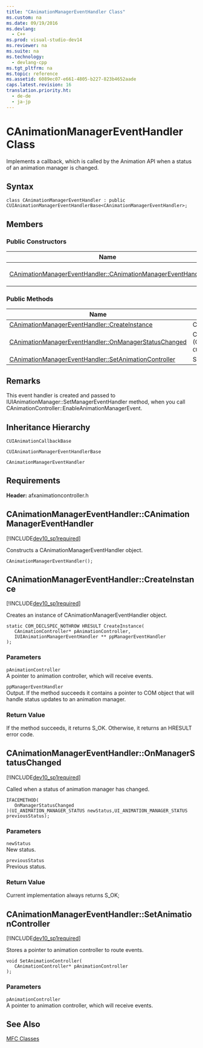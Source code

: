 ```yaml
---
title: "CAnimationManagerEventHandler Class"
ms.custom: na
ms.date: 09/19/2016
ms.devlang: 
  - C++
ms.prod: visual-studio-dev14
ms.reviewer: na
ms.suite: na
ms.technology: 
  - devlang-cpp
ms.tgt_pltfrm: na
ms.topic: reference
ms.assetid: 6089ec07-e661-4805-b227-823b4652aade
caps.latest.revision: 16
translation.priority.ht: 
  - de-de
  - ja-jp
---
```

# CAnimationManagerEventHandler Class
Implements a callback, which is called by the Animation API when a status of an animation manager is changed.  
  
## Syntax  
  
```  
class CAnimationManagerEventHandler : public CUIAnimationManagerEventHandlerBase<CAnimationManagerEventHandler>;  
```  
  
## Members  
  
### Public Constructors  
  
|Name|Description|  
|----------|-----------------|  
|[CAnimationManagerEventHandler::CAnimationManagerEventHandler](#canimationmanagereventhandler__canimationmanagereventhandler)|Constructs a `CAnimationManagerEventHandler` object.|  
  
### Public Methods  
  
|Name|Description|  
|----------|-----------------|  
|[CAnimationManagerEventHandler::CreateInstance](#canimationmanagereventhandler__createinstance)|Creates an instance of `CAnimationManagerEventHandler` object.|  
|[CAnimationManagerEventHandler::OnManagerStatusChanged](#canimationmanagereventhandler__onmanagerstatuschanged)|Called when a status of animation manager has changed. (Overrides `CUIAnimationManagerEventHandlerBase::OnManagerStatusChanged`.)|  
|[CAnimationManagerEventHandler::SetAnimationController](#canimationmanagereventhandler__setanimationcontroller)|Stores a pointer to animation controller to route events.|  
  
## Remarks  
 This event handler is created and passed to IUIAnimationManager::SetManagerEventHandler method, when you call CAnimationController::EnableAnimationManagerEvent.  
  
## Inheritance Hierarchy  
 `CUIAnimationCallbackBase`  
  
 `CUIAnimationManagerEventHandlerBase`  
  
 `CAnimationManagerEventHandler`  
  
## Requirements  
 **Header:** afxanimationcontroller.h  
  
##  <a name="canimationmanagereventhandler__canimationmanagereventhandler"></a>  CAnimationManagerEventHandler::CAnimationManagerEventHandler  
 [!INCLUDE[dev10_sp1required](../vs140/includes/dev10_sp1required_md.md)]  
  
 Constructs a CAnimationManagerEventHandler object.  
  
```  
CAnimationManagerEventHandler();  
```  
  
##  <a name="canimationmanagereventhandler__createinstance"></a>  CAnimationManagerEventHandler::CreateInstance  
 [!INCLUDE[dev10_sp1required](../vs140/includes/dev10_sp1required_md.md)]  
  
 Creates an instance of CAnimationManagerEventHandler object.  
  
```  
static COM_DECLSPEC_NOTHROW HRESULT CreateInstance(  
   CAnimationController* pAnimationController,  
   IUIAnimationManagerEventHandler ** ppManagerEventHandler  
);  
```  
  
### Parameters  
 `pAnimationController`  
 A pointer to animation controller, which will receive events.  
  
 `ppManagerEventHandler`  
 Output. If the method succeeds it contains a pointer to COM object that will handle status updates to an animation manager.  
  
### Return Value  
 If the method succeeds, it returns S_OK. Otherwise, it returns an HRESULT error code.  
  
##  <a name="canimationmanagereventhandler__onmanagerstatuschanged"></a>  CAnimationManagerEventHandler::OnManagerStatusChanged  
 [!INCLUDE[dev10_sp1required](../vs140/includes/dev10_sp1required_md.md)]  
  
 Called when a status of animation manager has changed.  
  
```  
IFACEMETHOD(  
   OnManagerStatusChanged  
)(UI_ANIMATION_MANAGER_STATUS newStatus,UI_ANIMATION_MANAGER_STATUS previousStatus);  
```  
  
### Parameters  
 `newStatus`  
 New status.  
  
 `previousStatus`  
 Previous status.  
  
### Return Value  
 Current implementation always returns S_OK;  
  
##  <a name="canimationmanagereventhandler__setanimationcontroller"></a>  CAnimationManagerEventHandler::SetAnimationController  
 [!INCLUDE[dev10_sp1required](../vs140/includes/dev10_sp1required_md.md)]  
  
 Stores a pointer to animation controller to route events.  
  
```  
void SetAnimationController(  
   CAnimationController* pAnimationController  
);  
```  
  
### Parameters  
 `pAnimationController`  
 A pointer to animation controller, which will receive events.  
  
## See Also  
 [MFC Classes](../vs140/MFC-Classes.md)